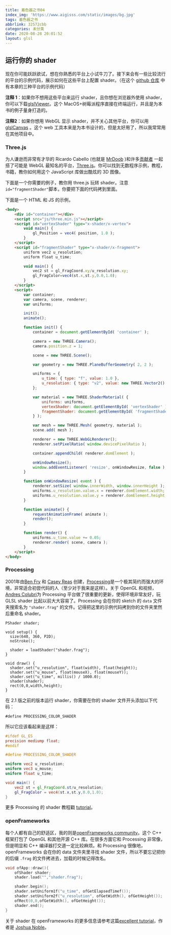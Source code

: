 ```yaml
---
title: 着色器之书04
index_img: 'https://www.aigisss.com/static/images/bg.jpg'
tags: 着色器之书
abbrlink: 32572cbb
categories: 未分类
date: 2020-08-28 20:01:52
layout: glsl
---
```


## 运行你的 shader

现在你可能跃跃欲试，想在你熟悉的平台上小试牛刀了。接下来会有一些比较流行的平台的示例代码，展示如何在这些平台上配置 shader。（在这个 [github 仓库](https://github.com/patriciogonzalezvivo/thebookofshaders/tree/master/04) 中有本章的三种平台的示例代码）

**注释 1**：如果你不想用这些平台来运行 shader，且你想在浏览器外使用 shader，你可以下载[glslViewer](https://github.com/patriciogonzalezvivo/glslViewer)。这个 MacOS+树莓派程序直接在终端运行，并且是为本书的例子量身打造的。

**注释2**：如果你想用 WebGL 显示 shader，并不关心其他平台，你可以用[glslCanvas](https://github.com/patriciogonzalezvivo/glslCanvas) 。这个 web 工具本来是为本书设计的，但是太好用了，所以我常常用在其他项目中。

### **Three.js**

为人谦逊而非常有才华的 Ricardo Cabello (也就是 [MrDoob](https://twitter.com/mrdoob) )和许多[贡献者](https://github.com/mrdoob/three.js/graphs/contributors) 一起搭了可能是 WebGL 最知名的平台，[Three.js](http://threejs.org/)。你可以找到无数程序示例，教程，书籍，教你如何用这个 JavaScript 库做出酷炫的 3D 图像。

下面是一个你需要的例子，教你用 three.js 玩转 shader。注意 ```id="fragmentShader"```脚本，你要把下面的代码拷到里面。

下面是一个 HTML 和 JS 的示例，

```html
<body>
    <div id="container"></div>
    <script src="js/three.min.js"></script>
    <script id="vertexShader" type="x-shader/x-vertex">
        void main() {
            gl_Position = vec4( position, 1.0 );
        }
    </script>
    <script id="fragmentShader" type="x-shader/x-fragment">
        uniform vec2 u_resolution;
        uniform float u_time;

        void main() {
            vec2 st = gl_FragCoord.xy/u_resolution.xy;
            gl_FragColor=vec4(st.x,st.y,0.0,1.0);
        }
    </script>
    <script>
        var container;
        var camera, scene, renderer;
        var uniforms;

        init();
        animate();

        function init() {
            container = document.getElementById( 'container' );

            camera = new THREE.Camera();
            camera.position.z = 1;

            scene = new THREE.Scene();

            var geometry = new THREE.PlaneBufferGeometry( 2, 2 );

            uniforms = {
                u_time: { type: "f", value: 1.0 },
                u_resolution: { type: "v2", value: new THREE.Vector2() }
            };

            var material = new THREE.ShaderMaterial( {
                uniforms: uniforms,
                vertexShader: document.getElementById( 'vertexShader' ).textContent,
                fragmentShader: document.getElementById( 'fragmentShader' ).textContent
            } );

            var mesh = new THREE.Mesh( geometry, material );
            scene.add( mesh );

            renderer = new THREE.WebGLRenderer();
            renderer.setPixelRatio( window.devicePixelRatio );

            container.appendChild( renderer.domElement );

            onWindowResize();
            window.addEventListener( 'resize', onWindowResize, false );
        }

        function onWindowResize( event ) {
            renderer.setSize( window.innerWidth, window.innerHeight );
            uniforms.u_resolution.value.x = renderer.domElement.width;
            uniforms.u_resolution.value.y = renderer.domElement.height;
        }

        function animate() {
            requestAnimationFrame( animate );
            render();
        }

        function render() {
            uniforms.u_time.value += 0.05;
            renderer.render( scene, camera );
        }
    </script>
</body>
```

### **Processing**

2001年由[Ben Fry](http://benfry.com/) 和 [Casey Reas](http://reas.com/) 创建，[Processing](https://processing.org/)是一个极其简约而强大的环境，非常适合初尝代码的人（至少对于我来是这样）。关于 OpenGL 和视频，[Andres Colubri](https://codeanticode.wordpress.com/)为 Processing 平台做了很重要的更新，使得环境非常友好，玩 GLSL shader 比起以前大大容易了。Processing 会在你的 sketch 的 ```data``` 文件夹搜索名为 ```"shader.frag"``` 的文件。记得把这里的示例代码拷到你的文件夹里然后重命名 shader。

```processing
PShader shader;

void setup() {
  size(640, 360, P2D);
  noStroke();

  shader = loadShader("shader.frag");
}

void draw() {
  shader.set("u_resolution", float(width), float(height));
  shader.set("u_mouse", float(mouseX), float(mouseY));
  shader.set("u_time", millis() / 1000.0);
  shader(shader);
  rect(0,0,width,height);
}
```

在 2.1 版之前的版本运行 shader，你需要在你的 shader 文件开头添加以下代码：
 ```
 #define PROCESSING_COLOR_SHADER
```
 所以它应该看起来是这样：

```glsl
#ifdef GL_ES
precision mediump float;
#endif

#define PROCESSING_COLOR_SHADER

uniform vec2 u_resolution;
uniform vec3 u_mouse;
uniform float u_time;

void main() {
    vec2 st = gl_FragCoord.st/u_resolution;
    gl_FragColor = vec4(st.x,st.y,0.0,1.0);
}
```

更多 Processing 的 shader 教程戳 [tutorial](https://processing.org/tutorials/pshader/)。

### **openFrameworks**

每个人都有自己的舒适区，我的则是[openFrameworks community](http://openframeworks.cc/)。这个 C++ 框架打包了 OpenGL 和其他开源 C++ 库。在很多方面它和 Processing 非常像，但是明显和 C++ 编译器打交道一定比较麻烦。和 Processing 很像地，openFrameworks 会在你的 data 文件夹里寻找 shader 文件，所以不要忘记把你的后缀 ```.frag``` 的文件拷进去，加载的时候记得改名。

```cpp
void ofApp::draw(){
    ofShader shader;
    shader.load("","shader.frag");

    shader.begin();
    shader.setUniform1f("u_time", ofGetElapsedTimef());
    shader.setUniform2f("u_resolution", ofGetWidth(), ofGetHeight());
    ofRect(0,0,ofGetWidth(), ofGetHeight());
    shader.end();
}
```

关于 shader 在 openFrameworks 的更多信息请参考这篇[excellent tutorial](http://openframeworks.cc/ofBook/chapters/shaders.html)，作者是 [Joshua Noble](http://thefactoryfactory.com/)。